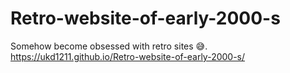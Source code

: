 # Retro-website-of-early-2000-s
Somehow become obsessed with retro sites 😅.
https://ukd1211.github.io/Retro-website-of-early-2000-s/
